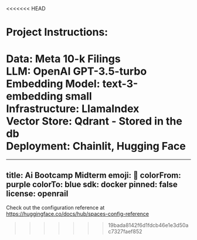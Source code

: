 <<<<<<< HEAD
# Project Instructions:
__Data__: Meta 10-k Filings\
__LLM__: OpenAI GPT-3.5-turbo\
__Embedding Model__: text-3-embedding small\
__Infrastructure__: LlamaIndex\
__Vector Store__: Qdrant - Stored in the db\
__Deployment__: Chainlit, Hugging Face
=======
---
title: Ai Bootcamp Midterm
emoji: 🏢
colorFrom: purple
colorTo: blue
sdk: docker
pinned: false
license: openrail
---

Check out the configuration reference at https://huggingface.co/docs/hub/spaces-config-reference
>>>>>>> 19bada8142f6d1fdcb46e1e3d50ac7327faef852
